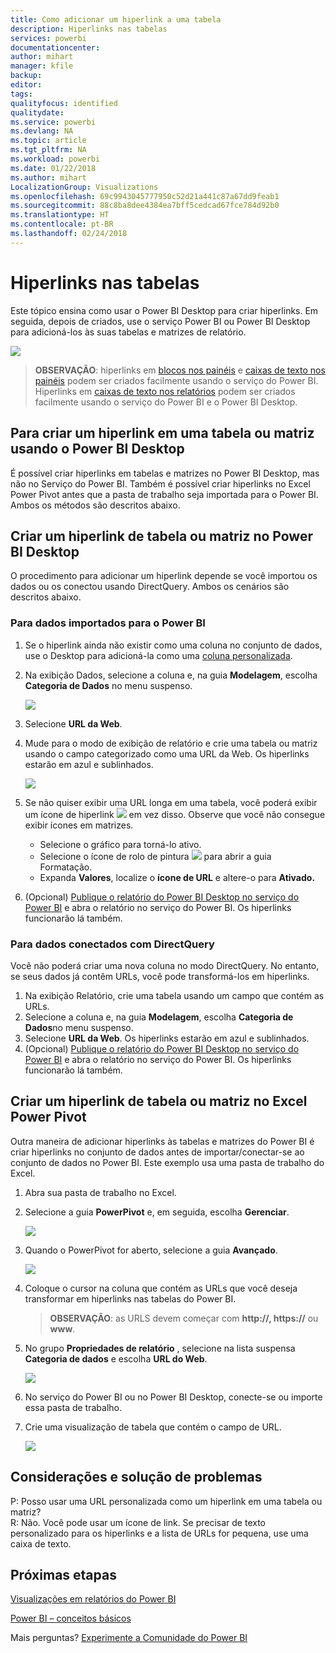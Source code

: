 ```yaml
---
title: Como adicionar um hiperlink a uma tabela
description: Hiperlinks nas tabelas
services: powerbi
documentationcenter: 
author: mihart
manager: kfile
backup: 
editor: 
tags: 
qualityfocus: identified
qualitydate: 
ms.service: powerbi
ms.devlang: NA
ms.topic: article
ms.tgt_pltfrm: NA
ms.workload: powerbi
ms.date: 01/22/2018
ms.author: mihart
LocalizationGroup: Visualizations
ms.openlocfilehash: 69c9943045777950c52d21a441c87a67dd9feab1
ms.sourcegitcommit: 88c8ba8dee4384ea7bff5cedcad67fce784d92b0
ms.translationtype: HT
ms.contentlocale: pt-BR
ms.lasthandoff: 02/24/2018
---
```

# <a name="hyperlinks-in-tables"></a>Hiperlinks nas tabelas
Este tópico ensina como usar o Power BI Desktop para criar hiperlinks. Em seguida, depois de criados, use o serviço Power BI ou Power BI Desktop para adicioná-los às suas tabelas e matrizes de relatório. 

![](media/power-bi-hyperlinks-in-tables/hyperlinkedtable.png)

> **OBSERVAÇÃO**: hiperlinks em [blocos nos painéis](service-dashboard-edit-tile.md) e [caixas de texto nos painéis](service-dashboard-add-widget.md) podem ser criados facilmente usando o serviço do Power BI. Hiperlinks em [caixas de texto nos relatórios](service-add-hyperlink-to-text-box.md) podem ser criados facilmente usando o serviço do Power BI e o Power BI Desktop.
> 
> 

## <a name="to-create-a-hyperlink-in-a-table-or-matrix-using-power-bi-desktop"></a>Para criar um hiperlink em uma tabela ou matriz usando o Power BI Desktop
É possível criar hiperlinks em tabelas e matrizes no Power BI Desktop, mas não no Serviço do Power BI. Também é possível criar hiperlinks no Excel Power Pivot antes que a pasta de trabalho seja importada para o Power BI. Ambos os métodos são descritos abaixo.

## <a name="create-a-table-or-matrix-hyperlink-in-power-bi-desktop"></a>Criar um hiperlink de tabela ou matriz no Power BI Desktop
O procedimento para adicionar um hiperlink depende se você importou os dados ou os conectou usando DirectQuery. Ambos os cenários são descritos abaixo.

### <a name="for-data-imported-into-power-bi"></a>Para dados importados para o Power BI
1. Se o hiperlink ainda não existir como uma coluna no conjunto de dados, use o Desktop para adicioná-la como uma [coluna personalizada](desktop-common-query-tasks.md).
2. Na exibição Dados, selecione a coluna e, na guia **Modelagem**, escolha **Categoria de Dados** no menu suspenso.
   
    ![](media/power-bi-hyperlinks-in-tables/pbi_data_category.png)
3. Selecione **URL da Web**.
4. Mude para o modo de exibição de relatório e crie uma tabela ou matriz usando o campo categorizado como uma URL da Web. Os hiperlinks estarão em azul e sublinhados.
   
    ![](media/power-bi-hyperlinks-in-tables/power-bi-table-with-hyperlinks2.png)
5. Se não quiser exibir uma URL longa em uma tabela, você poderá exibir um ícone de hiperlink ![](media/power-bi-hyperlinks-in-tables/power-bi-hyperlink-icon.png) em vez disso. Observe que você não consegue exibir ícones em matrizes.
   
   * Selecione o gráfico para torná-lo ativo.
   * Selecione o ícone de rolo de pintura ![](media/power-bi-hyperlinks-in-tables/power-bi-paintroller.png) para abrir a guia Formatação.
   * Expanda **Valores**, localize o **ícone de URL** e altere-o para **Ativado.**
6. (Opcional) [Publique o relatório do Power BI Desktop no serviço do Power BI](guided-learning/publishingandsharing.yml#step-2) e abra o relatório no serviço do Power BI. Os hiperlinks funcionarão lá também.

### <a name="for-data-connected-with-directquery"></a>Para dados conectados com DirectQuery
Você não poderá criar uma nova coluna no modo DirectQuery.  No entanto, se seus dados já contêm URLs, você pode transformá-los em hiperlinks.

1. Na exibição Relatório, crie uma tabela usando um campo que contém as URLs.
2. Selecione a coluna e, na guia **Modelagem**, escolha **Categoria de Dados**no menu suspenso.
3. Selecione **URL da Web**. Os hiperlinks estarão em azul e sublinhados.
4. (Opcional) [Publique o relatório do Power BI Desktop no serviço do Power BI](guided-learning/publishingandsharing.yml#step-2) e abra o relatório no serviço do Power BI. Os hiperlinks funcionarão lá também.

## <a name="create-a-table-or-matrix-hyperlink-in-excel-power-pivot"></a>Criar um hiperlink de tabela ou matriz no Excel Power Pivot
Outra maneira de adicionar hiperlinks às tabelas e matrizes do Power BI é criar hiperlinks no conjunto de dados antes de importar/conectar-se ao conjunto de dados no Power BI. Este exemplo usa uma pasta de trabalho do Excel.

1. Abra sua pasta de trabalho no Excel.
2. Selecione a guia **PowerPivot** e, em seguida, escolha **Gerenciar**.
   
   ![](media/power-bi-hyperlinks-in-tables/createhyperlinkinpowerpivot2.png)
3. Quando o PowerPivot for aberto, selecione a guia **Avançado**.
   
   ![](media/power-bi-hyperlinks-in-tables/createhyperlinkinpowerpivot3.png)
4. Coloque o cursor na coluna que contém as URLs que você deseja transformar em hiperlinks nas tabelas do Power BI.
   
   > **OBSERVAÇÃO**: as URLS devem começar com **http://, https://** ou **www**.
   > 
   > 
5. No grupo **Propriedades de relatório** , selecione na lista suspensa **Categoria de dados** e escolha **URL do Web**. 
   
   ![](media/power-bi-hyperlinks-in-tables/createhyperlinksnew.png)
6. No serviço do Power BI ou no Power BI Desktop, conecte-se ou importe essa pasta de trabalho.
7. Crie uma visualização de tabela que contém o campo de URL.
   
   ![](media/power-bi-hyperlinks-in-tables/hyperlinksintables.gif)

## <a name="considerations-and-troubleshooting"></a>Considerações e solução de problemas
P: Posso usar uma URL personalizada como um hiperlink em uma tabela ou matriz?    
R: Não. Você pode usar um ícone de link. Se precisar de texto personalizado para os hiperlinks e a lista de URLs for pequena, use uma caixa de texto.


## <a name="next-steps"></a>Próximas etapas
[Visualizações em relatórios do Power BI](power-bi-report-visualizations.md)

[Power BI – conceitos básicos](service-basic-concepts.md)

Mais perguntas? [Experimente a Comunidade do Power BI](http://community.powerbi.com/)


